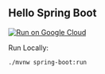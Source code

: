 Hello Spring Boot
-----------------

[![Run on Google Cloud](https://deploy.cloud.run/button.svg)](https://deploy.cloud.run)

Run Locally:
```
./mvnw spring-boot:run
```